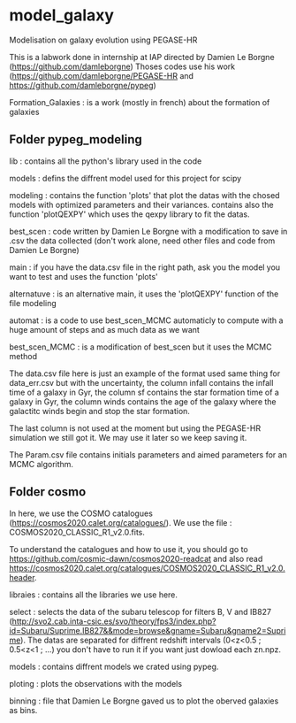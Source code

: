 # model_galaxy
Modelisation on galaxy evolution using PEGASE-HR

This is a labwork done in internship at IAP directed by Damien Le Borgne (https://github.com/damleborgne)
Thoses codes use his work (https://github.com/damleborgne/PEGASE-HR and https://github.com/damleborgne/pypeg)

Formation_Galaxies : is a work (mostly in french) about the formation of galaxies

## Folder pypeg_modeling

lib : contains all the python's library used in the code

models : defins the diffrent model used for this project for scipy

modeling : contains the function 'plots' that plot the datas with the chosed models with optimized
           parameters and their variances.
           contains also the function 'plotQEXPY' which uses the qexpy library to fit the datas.
           
best_scen : code written by Damien Le Borgne with a modification to save in .csv the data collected (don't work alone, need other files and code from Damien Le Borgne)

main : if you have the data.csv file in the right path, ask you the model you want to test
       and uses the function 'plots'
       
alternatuve : is an alternative main, it uses the 'plotQEXPY' function of the file modeling

automat : is a code to use best_scen_MCMC automaticly to compute with a huge amount of steps and as much data as we want

best_scen_MCMC : is a modification of best_scen but it uses the MCMC method
       
The data.csv file here is just an example of the format used same thing for data_err.csv but with the uncertainty,
the column infall contains the infall time of a galaxy in Gyr,
the column sf contains the star formation time of a galaxy in Gyr,
the column winds contains the age of the galaxy where the galactitc winds begin and stop the star formation.

The last column is not used at the moment but using the PEGASE-HR simulation we still got it. We may use it later so we keep saving it.

The Param.csv file contains initials parameters and aimed parameters for an MCMC algorithm.

## Folder cosmo

In here, we use the COSMO catalogues (https://cosmos2020.calet.org/catalogues/). We use the file : COSMOS2020_CLASSIC_R1_v2.0.fits.

To understand the catalogues and how to use it, you should go to https://github.com/cosmic-dawn/cosmos2020-readcat and also read https://cosmos2020.calet.org/catalogues/COSMOS2020_CLASSIC_R1_v2.0.header.

libraies : contains all the libraries we use here.

select : selects the data of the subaru telescop for filters B, V and IB827 (http://svo2.cab.inta-csic.es/svo/theory/fps3/index.php?id=Subaru/Suprime.IB827&&mode=browse&gname=Subaru&gname2=Suprime). The datas are separated for diffrent redshift intervals (0<z<0.5 ; 0.5<z<1 ; ...) you don't have to run it if you want just dowload each zn.npz.

models : contains diffrent models we crated using pypeg.

ploting : plots the observations with the models

binning : file that Damien Le Borgne gaved us to plot the oberved galaxies as bins.
